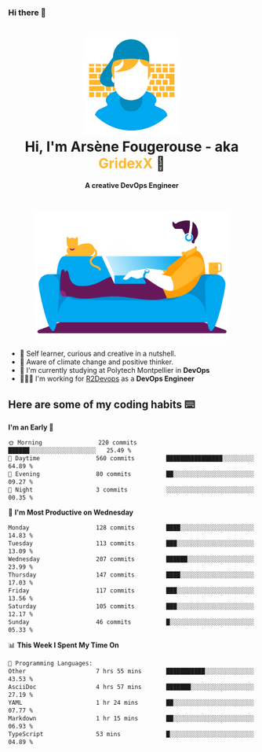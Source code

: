 ### Hi there 👋

<!--
**GridexX/gridexx** is a ✨ _special_ ✨ repository because its `README.md` (this file) appears on your GitHub profile.

Here are some ideas to get you started:

- 🔭 I’m currently working on ...
- 🌱 I’m currently learning ...
- 👯 I’m looking to collaborate on ...
- 🤔 I’m looking for help with ...
- 💬 Ask me about ...
- 📫 How to reach me: ...
- 😄 Pronouns: ...
- ⚡ Fun fact: ...
-->


<!-- Header -->
<h1 align="center">
  <img src="./images/user_profile.png" width="200">
  <br>
  Hi, I'm Arsène Fougerouse - aka <span style="color:#ffb72e">GridexX</span> 👋
</h1>


<p align="center">
  <b>A creative DevOps Engineer </b>
</p>
<br/>
<p align="center">
  <img src="./images/man_couch.png" width="400">
</p>

- 🎨 Self learner, curious and creative in a nutshell. 
- 🌱 Aware of climate change and positive thinker.
- 📕 I'm currently studying at Polytech Montpellier in **DevOps**
- 👨🏻‍💻 I'm working for [R2Devops](https://r2devops.io) as a **DevOps Engineer**


## Here are some of my coding habits ⌨️

<!-- Add a section about tech and Ops stack
  Like this one : https://github.com/Xanthus58#-tech-stack
-->
<!--START_SECTION:waka-->
**I'm an Early 🐤** 

```text
🌞 Morning                220 commits         ██████░░░░░░░░░░░░░░░░░░░   25.49 % 
🌆 Daytime                560 commits         ████████████████░░░░░░░░░   64.89 % 
🌃 Evening                80 commits          ██░░░░░░░░░░░░░░░░░░░░░░░   09.27 % 
🌙 Night                  3 commits           ░░░░░░░░░░░░░░░░░░░░░░░░░   00.35 % 
```
📅 **I'm Most Productive on Wednesday** 

```text
Monday                   128 commits         ████░░░░░░░░░░░░░░░░░░░░░   14.83 % 
Tuesday                  113 commits         ███░░░░░░░░░░░░░░░░░░░░░░   13.09 % 
Wednesday                207 commits         ██████░░░░░░░░░░░░░░░░░░░   23.99 % 
Thursday                 147 commits         ████░░░░░░░░░░░░░░░░░░░░░   17.03 % 
Friday                   117 commits         ███░░░░░░░░░░░░░░░░░░░░░░   13.56 % 
Saturday                 105 commits         ███░░░░░░░░░░░░░░░░░░░░░░   12.17 % 
Sunday                   46 commits          █░░░░░░░░░░░░░░░░░░░░░░░░   05.33 % 
```


📊 **This Week I Spent My Time On** 

```text
💬 Programming Languages: 
Other                    7 hrs 55 mins       ███████████░░░░░░░░░░░░░░   43.53 % 
AsciiDoc                 4 hrs 57 mins       ███████░░░░░░░░░░░░░░░░░░   27.19 % 
YAML                     1 hr 24 mins        ██░░░░░░░░░░░░░░░░░░░░░░░   07.77 % 
Markdown                 1 hr 15 mins        ██░░░░░░░░░░░░░░░░░░░░░░░   06.93 % 
TypeScript               53 mins             █░░░░░░░░░░░░░░░░░░░░░░░░   04.89 % 
```


<!--END_SECTION:waka-->
